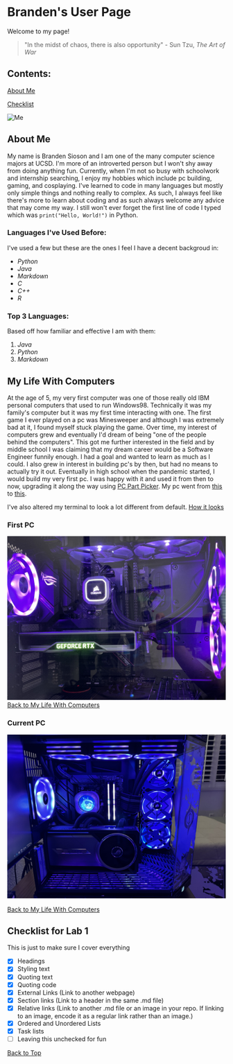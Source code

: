 # Branden's User Page

Welcome to my page!

> "In the midst of chaos, there is also opportunity" - Sun Tzu, *The Art of War*

## Contents:

[About Me](#about-me)

[Checklist](#checklist-for-lab-1)

![Me](https://cdn.discordapp.com/attachments/807459012639064094/1359453651390955623/IMG_8503.jpg?ex=67f7895f&is=67f637df&hm=9376399f35cce0accc21df53abd6807fe3aef817862c641c82f00589e48926a1&)

## About Me

My name is Branden Sioson and I am one of the many computer science majors at UCSD. I'm more of an introverted person but I won't shy away from doing anything fun. Currently, when I'm not so busy with schoolwork and internship searching, I enjoy my hobbies which include pc building, gaming, and cosplaying. I've learned to code in many languages but mostly only simple things and nothing really to complex. As such, I always feel like there's more to learn about coding and as such always welcome any advice that may come my way. I still won't ever forget the first line of code I typed which was ```print("Hello, World!")``` in Python.

### Languages I've Used Before:

I've used a few but these are the ones I feel I have a decent backgroud in:

* *Python*
* *Java*
* *Markdown*
* *C*
* *C++*
* *R*

### Top 3 Languages:

Based off how familiar and effective I am with them:

1. *Java*
2. *Python*
3. *Markdown*
   

## My Life With Computers

At the age of 5, my very first computer was one of those really old IBM personal computers that used to run Windows98. Technically it was my family's computer but it was my first time interacting with one. The first game I ever played on a pc was Minesweeper and although I was extremely bad at it, I found myself stuck playing the game. Over time, my interest of computers grew and eventually I'd dream of being "one of the people behind the computers". This got me further interested in the field and by middle school I was claiming that my dream career would be a Software Engineer funnily enough. I had a goal and wanted to learn as much as I could. I also grew in interest in building pc's by then, but had no means to actually try it out. Eventually in high school when the pandemic started, I would build my very first pc. I was happy with it and used it from then to now, upgrading it along the way using [PC Part Picker](https://pcpartpicker.com/). My pc went from [this](#first-pc) to [this](#current-pc).

I've also altered my terminal to look a lot different from default. [How it looks](screenshots/Step%203%20Part%202.png)

### First PC 
![first pc picture](index_images/first%20pc.jpg)
[Back to My Life With Computers](#my-life-with-computers)

### Current PC
![current pc picture](index_images/current%20pc.jpg)

[Back to My Life With Computers](#my-life-with-computers)


## Checklist for Lab 1

This is just to make sure I cover everything

- [x] Headings
- [x] Styling text
- [x] Quoting text
- [x] Quoting code
- [x] External Links (Link to another webpage)
- [x] Section links (Link to a header in the same .md file)
- [x] Relative links (Link to another .md file or an image in your repo. If linking to an image, encode it as a regular link rather than an image.)
- [x] Ordered and Unordered Lists
- [x] Task lists
- [ ] Leaving this unchecked for fun

[Back to Top](#brandens-user-page)